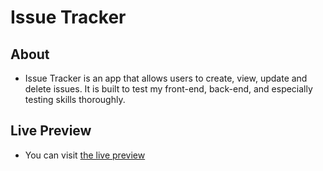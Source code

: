 # Issue Tracker

## About

- Issue Tracker is an app that allows users to create, view, update and delete issues. It is built to test my front-end, back-end, and especially testing skills thoroughly.

## Live Preview

- You can visit <a href="https://issue-tracker-ase7.onrender.com/">the live preview</a>
